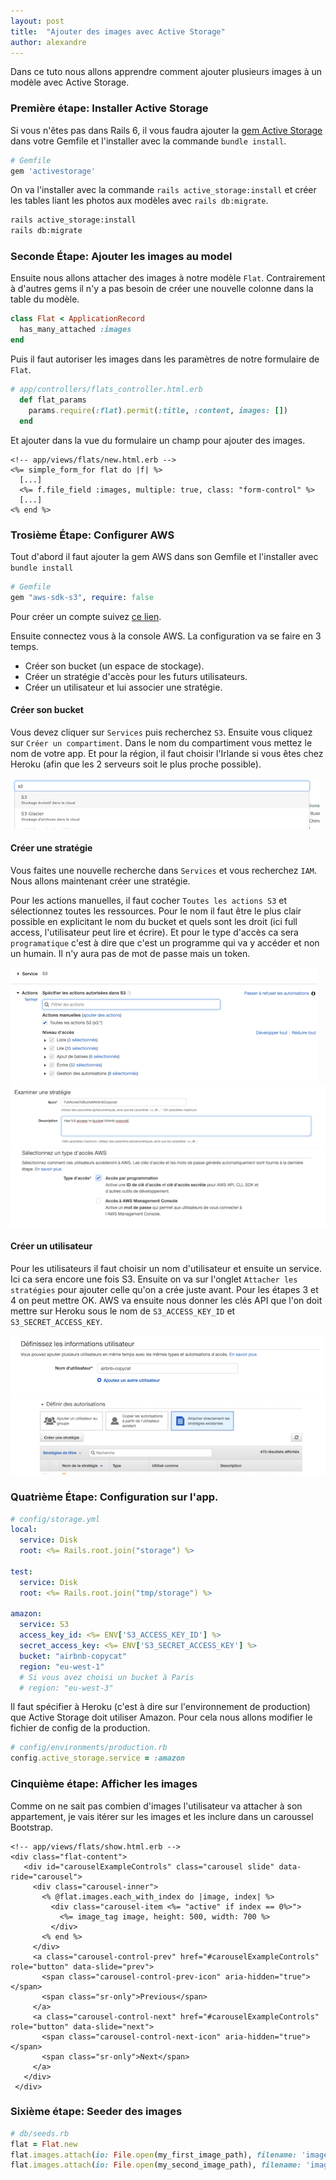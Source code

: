 ```yaml
---
layout: post
title:  "Ajouter des images avec Active Storage"
author: alexandre
---
```


Dans ce tuto nous allons apprendre comment ajouter plusieurs images à un modèle avec Active Storage.

### Première étape: Installer Active Storage

Si vous n'êtes pas dans Rails 6, il vous faudra ajouter la [gem Active Storage](https://github.com/rails/activestorage/tree/archive) dans votre Gemfile et l'installer avec la commande `bundle install`.

```ruby
# Gemfile
gem 'activestorage'
```

On va l'installer avec la commande `rails active_storage:install` et créer les tables liant les photos aux modèles avec `rails db:migrate`.

```sh
rails active_storage:install
rails db:migrate
```

### Seconde Étape: Ajouter les images au model

Ensuite nous allons attacher des images à notre modèle `Flat`. Contrairement à d'autres gems il n'y a pas besoin de créer une nouvelle colonne dans la table du modèle.

```ruby
class Flat < ApplicationRecord
  has_many_attached :images
end
```

Puis il faut autoriser les images dans les paramètres de notre formulaire de `Flat`.

```ruby
# app/controllers/flats_controller.html.erb
  def flat_params
    params.require(:flat).permit(:title, :content, images: [])
  end
```

Et ajouter dans la vue du formulaire un champ pour ajouter des images.

```erb
<!-- app/views/flats/new.html.erb -->
<%= simple_form_for flat do |f| %>
  [...]
  <%= f.file_field :images, multiple: true, class: "form-control" %>
  [...]
<% end %>
```

### Trosième Étape: Configurer AWS

Tout d'abord il faut ajouter la gem AWS dans son Gemfile et l'installer avec `bundle install`

```ruby
# Gemfile
gem "aws-sdk-s3", require: false
```

Pour créer un compte suivez [ce lien](https://aws.amazon.com/).

Ensuite connectez vous à la console AWS. La configuration va se faire en 3 temps.

* Créer son bucket (un espace de stockage).
* Créer un stratégie d'accès pour les futurs utilisateurs.
* Créer un utilisateur et lui associer une stratégie.


#### Créer son bucket

Vous devez cliquer sur `Services` puis recherchez `S3`. Ensuite vous cliquez sur `Créer un compartiment`. Dans le nom du compartiment vous mettez le nom de votre app. Et pour la région, il faut choisir l'Irlande si vous êtes chez Heroku (afin que les 2 serveurs soit le plus proche possible).

![](/images/posts/active-storage/02.png)

#### Créer une stratégie

Vous faites une nouvelle recherche dans `Services` et vous recherchez `IAM`. Nous allons maintenant créer une stratégie.

Pour les actions manuelles, il faut cocher `Toutes les actions S3` et sélectionnez toutes les ressources. Pour le nom il faut être le plus clair possible en explicitant le nom du bucket et quels sont les droit (ici full access, l'utilisateur peut lire et écrire). Et pour le type d'accès ca sera `programatique` c'est à dire que c'est un programme qui va y accéder et non un humain. Il n'y aura pas de mot de passe mais un token.

![](/images/posts/active-storage/10.png)
![](/images/posts/active-storage/12.png)
![](/images/posts/active-storage/13.png)

#### Créer un utilisateur

Pour les utilisateurs il faut choisir un nom d'utilisateur et ensuite un service. Ici ca sera encore une fois S3. Ensuite on va sur l'onglet `Attacher les stratégies` pour ajouter celle qu'on a crée juste avant. Pour les étapes 3 et 4 on peut mettre OK. AWS va ensuite nous donner les clés API que l'on doit mettre sur Heroku sous le nom de `S3_ACCESS_KEY_ID` et `S3_SECRET_ACCESS_KEY`.

![](/images/posts/active-storage/14.png)
![](/images/posts/active-storage/15.png)

### Quatrième Étape: Configuration sur l'app.

```yaml
# config/storage.yml
local:
  service: Disk
  root: <%= Rails.root.join("storage") %>

test:
  service: Disk
  root: <%= Rails.root.join("tmp/storage") %>

amazon:
  service: S3
  access_key_id: <%= ENV['S3_ACCESS_KEY_ID'] %>
  secret_access_key: <%= ENV['S3_SECRET_ACCESS_KEY'] %>
  bucket: "airbnb-copycat"
  region: "eu-west-1"
  # Si vous avez choisi un bucket à Paris
  # region: "eu-west-3"
```

Il faut spécifier à Heroku (c'est à dire sur l'environnement de production) que Active Storage doit utiliser Amazon. Pour cela nous allons modifier le fichier de config de la production.

```ruby
# config/environments/production.rb
config.active_storage.service = :amazon
```

### Cinquième étape: Afficher les images

Comme on ne sait pas combien d'images l'utilisateur va attacher à son appartement, je vais itérer sur les images et les inclure dans un caroussel Bootstrap.

```erb
<!-- app/views/flats/show.html.erb -->
<div class="flat-content">
   <div id="carouselExampleControls" class="carousel slide" data-ride="carousel">
     <div class="carousel-inner">
       <% @flat.images.each_with_index do |image, index| %>
         <div class="carousel-item <%= "active" if index == 0%>">
           <%= image_tag image, height: 500, width: 700 %>
         </div>
       <% end %>
     </div>
     <a class="carousel-control-prev" href="#carouselExampleControls" role="button" data-slide="prev">
       <span class="carousel-control-prev-icon" aria-hidden="true"></span>
       <span class="sr-only">Previous</span>
     </a>
     <a class="carousel-control-next" href="#carouselExampleControls" role="button" data-slide="next">
       <span class="carousel-control-next-icon" aria-hidden="true"></span>
       <span class="sr-only">Next</span>
     </a>
   </div>
 </div>
```

### Sixième étape: Seeder des images

```ruby
# db/seeds.rb
flat = Flat.new
flat.images.attach(io: File.open(my_first_image_path), filename: 'image_name.png', content_type: 'image/png')
flat.images.attach(io: File.open(my_second_image_path), filename: 'image_name.png', content_type: 'image/png')
```
